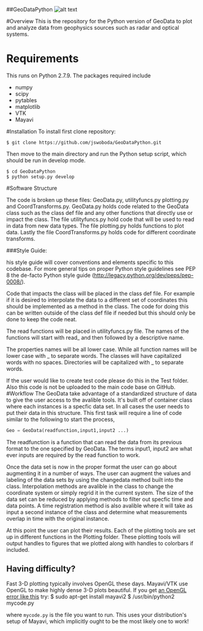##GeoDataPython
![alt text](https://raw.github.com/jswoboda/GeoDataPython/master/logo/logo1.png "GeoDataPython")

#Overview
This is the repository for the Python version of GeoData to plot and analyze data from geophysics sources such as radar and optical systems.

# Requirements
This runs on Python 2.7.9. The packages required include

* numpy
* scipy
* pytables
* matplotlib
* VTK
* Mayavi

#Installation
To install first clone repository:

	$ git clone https://github.com/jswoboda/GeoDataPython.git
Then move to the main directory and run the Python setup script, which should be run in develop mode.

	$ cd GeoDataPython
	$ python setup.py develop

#Software Structure

The code is broken up these files: GeoData.py, utilityfuncs.py plotting.py and CoordTransforms.py. GeoData.py holds code related to the GeoData class such as the class def file and any other functions that directly use or impact the class. The file utilityfuncs.py hold code that will be used to read in data from new data types. The file plotting.py holds functions to plot data. Lastly the file CoordTransforms.py holds code for different coordinate transforms.

###Style Guide:

his style guide will cover conventions and elements specific to this codebase. For more general tips on proper Python style guidelines see PEP 8 the de-facto Python style guide (http://legacy.python.org/dev/peps/pep-0008/).

Code that impacts the class will be placed in the class def file. For example if it is desired to interpolate the data to a different set of coordinates this should be implemented as a method in the class. The code for doing this can be written outside of the class def file if needed but this should only be done to keep the code neat.

The read functions will be placed in utilityfuncs.py file. The names of the functions will start with read_ and then followed by a descriptive name.


The properties names will be all lower case. While all function names will be lower case with _ to separate words. The classes will have capitalized words with no spaces. Directories will be capitalized with _ to separate words.

If the user would like to create test code please do this in the Test folder. Also this code is not be uploaded to the main code base on GitHub. 
#Workflow
The GeoData take advantage of a standardized structure of data to give the user access to the avalible tools. It's built off of container class where each instances is a specfic data set. In all cases the user needs to put their data in this structure. This first task will require a line of code similar to the following to start the process,

~~~python
Geo = GeoData(readfunction,input1,input2 ...)
~~~
The readfunction is a function that can read the data from its previous format to the one specified by GeoData. The terms input1, input2 are what ever inputs are required by the read function to work. 

Once the data set is now in the proper format the user can go about augmenting it in a number of ways. The user can augment the values and labeling of the data sets by using the changedata method built into the class. Interpolation methods are avalible in the class to change the coordinate system or simply regrid it in the current system. The size of the data set can be reduced by applying methods to filter out specfic time and data points. A time registration method is also avalible where it will take as input a second instance of the class and determine what measurements overlap in time with the original instance.

At this point the user can plot their results. Each of the plotting tools are set up in different functions in the Plotting folder. These plotting tools will output handles to figures that we plotted along with handles to colorbars if included. 


Having difficulty?
------------------
Fast 3-D plotting typically involves OpenGL these days. Mayavi/VTK use OpenGL to make highly dense 3-D plots beautiful. If you get [an OpenGL error like this](https://gist.github.com/scienceopen/da7f89e22ced7929c09f) try:
	$ sudo apt-get install mayavi2
	$ /usr/bin/python2 mycode.py
	
where ``` mycode.py ``` is the file you want to run. This uses your distribution's setup of Mayavi, which implicitly ought to be the most likely one to work!
